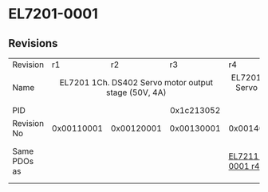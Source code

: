 # EL7201-0001

## Revisions
<table>
<tr>
<td>Revision</td>
<td>r1</td>
<td>r2</td>
<td>r3</td>
<td>r4</td>
<td>r5</td>
</tr>
<tr>
<td>Name</td>
<td colspan=3 align="center">EL7201 1Ch. DS402 Servo motor output stage (50V, 4A)</td>
<td colspan=2 align="center">EL7201-0001 1Ch. DS402 Servo motor output stage (50V, 4A)</td>
</tr>
<tr>
<td>PID</td>
<td colspan=5 align="center">0x1c213052</td>
</tr>
<tr>
<td>Revision No</td>
<td>0x00110001</td>
<td>0x00120001</td>
<td>0x00130001</td>
<td>0x00140001</td>
<td>0x00150001</td>
</tr>
<tr>
<td>Same PDOs as</td>
<td colspan=3 align="center"></td>
<td><a href="EL7211-0001.md">EL7211-0001 r4</a></td>
<td><a href="EL7211-0001.md">EL7211-0001 r5</a><br/><a href="EL7221-0001.md">EL7221-0001 r5</a></td>
</tr>
</table>
